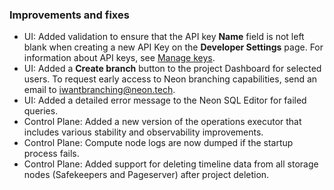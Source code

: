 ### Improvements and fixes

- UI: Added validation to ensure that the API key **Name** field is not left blank when creating a new API Key on the **Developer Settings** page. For information about API keys, see [Manage keys](/docs/get-started-with-neon/using-api-keys/).
- UI: Added a **Create branch** button to the project Dashboard for selected users. To request early access to Neon branching capabilities, send an email to [iwantbranching@neon.tech](mailto:iwantbranching@neon.tech).
- UI: Added a detailed error message to the Neon SQL Editor for failed queries.
- Control Plane: Added a new version of the operations executor that includes various stability and observability improvements.
- Control Plane: Compute node logs are now dumped if the startup process fails.
- Control Plane: Added support for deleting timeline data from all storage nodes (Safekeepers and Pageserver) after project deletion.
